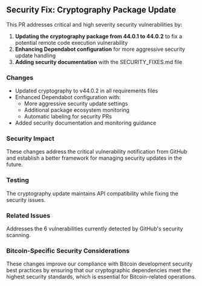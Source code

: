 ## Security Fix: Cryptography Package Update

This PR addresses critical and high severity security vulnerabilities by:

1. **Updating the cryptography package from 44.0.1 to 44.0.2** to fix a potential remote code execution vulnerability
2. **Enhancing Dependabot configuration** for more aggressive security update handling
3. **Adding security documentation** with the SECURITY_FIXES.md file

### Changes

- Updated cryptography to v44.0.2 in all requirements files
- Enhanced Dependabot configuration with:
  - More aggressive security update settings
  - Additional package ecosystem monitoring
  - Automatic labeling for security PRs
- Added security documentation and monitoring guidance

### Security Impact

These changes address the critical vulnerability notification from GitHub and establish a better framework for managing security updates in the future.

### Testing

The cryptography update maintains API compatibility while fixing the security issues.

### Related Issues

Addresses the 6 vulnerabilities currently detected by GitHub's security scanning.

### Bitcoin-Specific Security Considerations

These changes improve our compliance with Bitcoin development security best practices by ensuring that our cryptographic dependencies meet the highest security standards, which is essential for Bitcoin-related operations.
